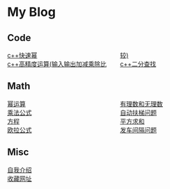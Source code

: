 # My Blog

## Code
<div style="column-count: 2">
<a href="https://lyderwang.github.io/blog/blog/coding/c%2B%2B_quick_pow.html">c++快速幂</a><br/>
<a href="https://lyderwang.github.io/blog/blog/coding/c%2B%2B_big_number_calculate.html">c++高精度运算(输入输出加减乘除比较)</a><br/>
<a href="https://lyderwang.github.io/blog/blog/coding/c++_binary_search.html">c++二分查找</a>
</div>

## Math

<div style="column-count: 2">
<a href="https://lyderwang.github.io/blog/blog/math/miyunsuan_formula.md">幂运算</a><br/>
<a href="https://lyderwang.github.io/blog/blog/math/chengfagongshi_formula.md">乘法公式</a><br/>
<a href="https://lyderwang.github.io/blog/blog/math/fangcheng_formula.md">方程</a><br/>
<a href="https://lyderwang.github.io/blog/blog/math/oulagongshi_formula.md">欧拉公式</a><br/>
<a href="https://lyderwang.github.io/blog/blog/math/youlishuhewulishu_formula.md">有理数和无理数</a><br/>
<a href="https://lyderwang.github.io/blog/blog/math/zidongfuti_formula.md">自动扶梯问题</a><br/>
<a href="https://lyderwang.github.io/blog/blog/math/qiuhe_formula.md">平方求和</a><br/>
<a href="https://lyderwang.github.io/blog/blog/math/fachejiange_formula.md">发车间隔问题</a><br/>
</div>

## Misc

<div style="column-count: 2">
<a href="https://lyderwang.github.io/blog/blog/misc/Introduce.html">自我介绍</a><br/>
<a href="https://lyderwang.github.io/blog/blog/misc/Introduce.html">收藏网址</a>
</div>

